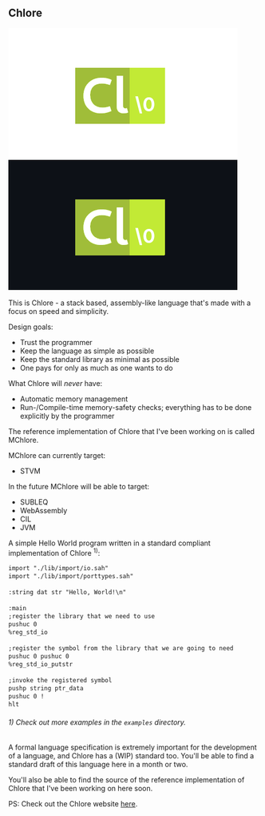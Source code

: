 Chlore
----

![Chlore logo](./chlore-logo-github-light.png#gh-light-mode-only)
![Chlore logo](./chlore-logo-github-dark.png#gh-dark-mode-only)

This is Chlore - a stack based, assembly-like language that's made with a focus on speed and simplicity.

Design goals:
- Trust the programmer
- Keep the language as simple as possible
- Keep the standard library as minimal as possible
- One pays for only as much as one wants to do

What Chlore will *never* have:
- Automatic memory management
- Run-/Compile-time memory-safety checks; everything has to be done explicitly by the programmer

The reference implementation of Chlore that I've been working on is called MChlore.

MChlore can currently target:
- STVM

In the future MChlore will be able to target:
- SUBLEQ
- WebAssembly
- CIL
- JVM

A simple Hello World program written in a standard compliant implementation of Chlore <sup>1)</sup>:

````
import "./lib/import/io.sah"
import "./lib/import/porttypes.sah"

:string dat str "Hello, World!\n"

:main
;register the library that we need to use
pushuc 0
%reg_std_io

;register the symbol from the library that we are going to need
pushuc 0 pushuc 0
%reg_std_io_putstr

;invoke the registered symbol
pushp string ptr_data
pushuc 0 !
hlt
````

###### 1) Check out more examples in the `examples` directory. ######

A formal language specification is extremely important for the development of a language, and Chlore has a (WIP) standard too. You'll be able to find a standard draft of this language here in a month or two.

You'll also be able to find the source of the reference implementation of Chlore that I've been working on here soon.

PS: Check out the Chlore website [here](https://trap-representation.github.io/Chlore/).
